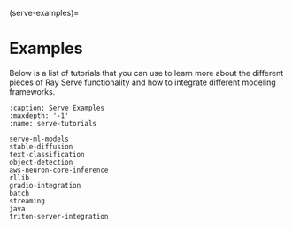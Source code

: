 (serve-examples)=
# Examples

Below is a list of tutorials that you can use to learn more about the different pieces of
Ray Serve functionality and how to integrate different modeling frameworks.

```{toctree}
:caption: Serve Examples
:maxdepth: '-1'
:name: serve-tutorials

serve-ml-models
stable-diffusion
text-classification
object-detection
aws-neuron-core-inference
rllib
gradio-integration
batch
streaming
java
triton-server-integration
```
